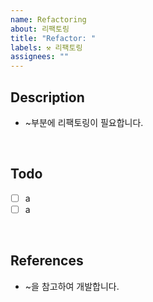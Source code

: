 ```yaml
---
name: Refactoring
about: 리팩토링 
title: "Refactor: "
labels: ⚒️ 리팩토링
assignees: ""
---
```


## Description

- ~부분에 리팩토링이 필요합니다.

<br>

## Todo

- [ ] a
- [ ] a

<br>

## References

- ~을 참고하여 개발합니다.
